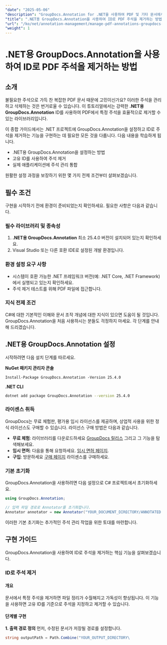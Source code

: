 ```yaml
---
"date": "2025-05-06"
"description": "GroupDocs.Annotation for .NET을 사용하여 PDF 및 기타 문서에서 주석을 효율적으로 제거하는 방법을 알아보세요. 단계별 가이드, 모범 사례 및 실제 적용 사례를 살펴보세요."
"title": ".NET용 GroupDocs.Annotation을 사용하여 ID로 PDF 주석을 제거하는 방법"
"url": "/ko/net/annotation-management/manage-pdf-annotations-groupdocs-dotnet-remove-id/"
"weight": 1
---
```


# .NET용 GroupDocs.Annotation을 사용하여 ID로 PDF 주석을 제거하는 방법

## 소개

불필요한 주석으로 가득 찬 복잡한 PDF 문서 때문에 고민이신가요? 이러한 주석을 관리하고 삭제하는 것은 번거로울 수 있습니다. 이 튜토리얼에서는 강력한 **.NET용 GroupDocs.Annotation** ID를 사용하여 PDF에서 특정 주석을 효율적으로 제거할 수 있는 라이브러리입니다.

이 종합 가이드에서는 .NET 프로젝트에 GroupDocs.Annotation을 설정하고 ID로 주석을 제거하는 기능을 구현하는 데 필요한 모든 것을 다룹니다. 다음 내용을 학습하게 됩니다.
- .NET용 GroupDocs.Annotation을 설정하는 방법
- 고유 ID를 사용하여 주석 제거
- 실제 애플리케이션에 주석 관리 통합

원활한 설정 과정을 보장하기 위한 몇 가지 전제 조건부터 살펴보겠습니다.

## 필수 조건

구현을 시작하기 전에 환경이 준비되었는지 확인하세요. 필요한 사항은 다음과 같습니다.

### 필수 라이브러리 및 종속성
1. **.NET용 GroupDocs.Annotation** 최소 25.4.0 버전이 설치되어 있는지 확인하세요.
2. Visual Studio 또는 다른 호환 IDE로 설정된 개발 환경입니다.

### 환경 설정 요구 사항
- 시스템이 호환 가능한 .NET 프레임워크 버전(예: .NET Core, .NET Framework)에서 실행되고 있는지 확인하세요.
- 주석 제거 테스트를 위해 PDF 파일에 접근합니다.

### 지식 전제 조건
C#에 대한 기본적인 이해와 문서 조작 개념에 대한 지식이 있으면 도움이 될 것입니다. GroupDocs.Annotation을 처음 사용하시는 분들도 걱정하지 마세요. 각 단계를 안내해 드리겠습니다.

## .NET용 GroupDocs.Annotation 설정

시작하려면 다음 설치 단계를 따르세요.

**NuGet 패키지 관리자 콘솔**

```shell
Install-Package GroupDocs.Annotation -Version 25.4.0
```

**\.NET CLI**

```bash
dotnet add package GroupDocs.Annotation --version 25.4.0
```

### 라이센스 취득
GroupDocs는 무료 체험판, 평가용 임시 라이선스를 제공하며, 상업적 사용을 위한 정식 라이선스도 구매할 수 있습니다. 라이선스 구매 방법은 다음과 같습니다.
- **무료 체험**: 라이브러리를 다운로드하세요 [GroupDocs 릴리스](https://releases.groupdocs.com/annotation/net/) 그리고 그 기능을 탐색해보세요.
- **임시 면허**: 다음을 통해 요청하세요. [임시 면허 페이지](https://purchase.groupdocs.com/temporary-license/).
- **구입**: 방문하세요 [구매 페이지](https://purchase.groupdocs.com/buy) 라이센스를 구매하세요.

### 기본 초기화
GroupDocs.Annotation을 사용하려면 다음 설정으로 C# 프로젝트에서 초기화하세요.

```csharp
using GroupDocs.Annotation;

// 입력 파일 경로로 Annotator를 초기화합니다.
Annotator annotator = new Annotator("YOUR_DOCUMENT_DIRECTORY/ANNOTATED.pdf");
```

이러한 기본 초기화는 추가적인 주석 관리 작업을 위한 토대를 마련합니다.

## 구현 가이드

GroupDocs.Annotation을 사용하여 ID로 주석을 제거하는 핵심 기능을 살펴보겠습니다.

### ID로 주석 제거
#### 개요
문서에서 특정 주석을 제거하면 파일 정리가 수월해지고 가독성이 향상됩니다. 이 기능을 사용하면 고유 ID를 기준으로 주석을 지정하고 제거할 수 있습니다.

#### 단계별 구현
**1. 출력 경로 정의**
먼저, 수정된 문서가 저장될 경로를 설정합니다.

```csharp
string outputPath = Path.Combine("YOUR_OUTPUT_DIRECTORY\